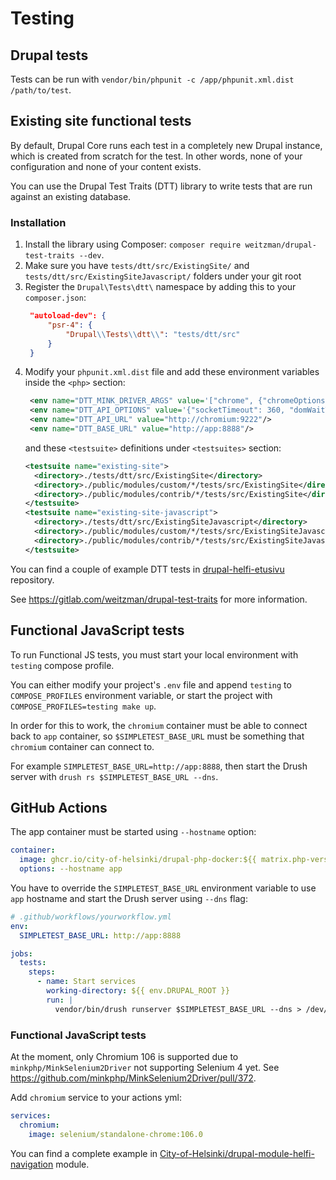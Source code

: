 # Testing

## Drupal tests

Tests can be run with `vendor/bin/phpunit -c /app/phpunit.xml.dist /path/to/test`.

## Existing site functional tests

By default, Drupal Core runs each test in a completely new Drupal instance, which is created from scratch for the test. In other words, none of your configuration and none of your content exists.

You can use the Drupal Test Traits (DTT) library to write tests that are run against an existing database.

### Installation

1. Install the library using Composer: `composer require weitzman/drupal-test-traits --dev`.
2. Make sure you have `tests/dtt/src/ExistingSite/` and `tests/dtt/src/ExistingSiteJavascript/` folders under your git root
3. Register the `Drupal\Tests\dtt\` namespace by adding this to your `composer.json`:
    ```json
     "autoload-dev": {
         "psr-4": {
             "Drupal\\Tests\\dtt\\": "tests/dtt/src"
         }
     }
    ```
4. Modify your `phpunit.xml.dist` file and add these environment variables inside the `<php>` section:
   ```xml
    <env name="DTT_MINK_DRIVER_ARGS" value='["chrome", {"chromeOptions":{"w3c": false }}, "http://chromium:4444"]'/>
    <env name="DTT_API_OPTIONS" value='{"socketTimeout": 360, "domWaitTimeout": 3600000}' />
    <env name="DTT_API_URL" value="http://chromium:9222"/>
    <env name="DTT_BASE_URL" value="http://app:8888"/>
    ```
   and these `<testsuite>` definitions under `<testsuites>` section:
    ```xml
    <testsuite name="existing-site">
      <directory>./tests/dtt/src/ExistingSite</directory>
      <directory>./public/modules/custom/*/tests/src/ExistingSite</directory>
      <directory>./public/modules/contrib/*/tests/src/ExistingSite</directory>
    </testsuite>
    <testsuite name="existing-site-javascript">
      <directory>./tests/dtt/src/ExistingSiteJavascript</directory>
      <directory>./public/modules/custom/*/tests/src/ExistingSiteJavascript</directory>
      <directory>./public/modules/contrib/*/tests/src/ExistingSiteJavascript</directory>
    </testsuite>
    ```

You can find a couple of example DTT tests in [drupal-helfi-etusivu](https://github.com/City-of-Helsinki/drupal-helfi-etusivu/tree/dev/tests/dtt/src) repository.

See https://gitlab.com/weitzman/drupal-test-traits for more information.

## Functional JavaScript tests

To run Functional JS tests, you must start your local environment with `testing` compose profile.

You can either modify your project's `.env` file and append `testing` to `COMPOSE_PROFILES` environment variable, or start the project with `COMPOSE_PROFILES=testing make up`.

In order for this to work, the `chromium` container must be able to connect back to `app` container, so `$SIMPLETEST_BASE_URL` must be something that `chromium` container can connect to.

For example `SIMPLETEST_BASE_URL=http://app:8888`, then start the Drush server with `drush rs $SIMPLETEST_BASE_URL --dns`.

## GitHub Actions

The app container must be started using `--hostname` option: 

```yaml
container:
  image: ghcr.io/city-of-helsinki/drupal-php-docker:${{ matrix.php-versions }}-alpine
  options: --hostname app
```

You have to override the `SIMPLETEST_BASE_URL` environment variable to use `app` hostname and start the Drush server using `--dns` flag:

```yaml
# .github/workflows/yourworkflow.yml
env:
  SIMPLETEST_BASE_URL: http://app:8888

jobs:
  tests:
    steps:
      - name: Start services
        working-directory: ${{ env.DRUPAL_ROOT }}
        run: |
          vendor/bin/drush runserver $SIMPLETEST_BASE_URL --dns > /dev/null 2>&1 &
```

### Functional JavaScript tests

At the moment, only Chromium 106 is supported due to `minkphp/MinkSelenium2Driver` not supporting Selenium 4 yet. See https://github.com/minkphp/MinkSelenium2Driver/pull/372.

Add `chromium` service to your actions yml:

```yaml
services:
  chromium:
    image: selenium/standalone-chrome:106.0
```

You can find a complete example in [City-of-Helsinki/drupal-module-helfi-navigation](https://github.com/City-of-Helsinki/drupal-module-helfi-navigation/blob/main/.github/workflows/ci.yml) module.
